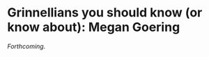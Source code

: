 Grinnellians you should know (or know about): Megan Goering
===========================================================

*Forthcoming.*
